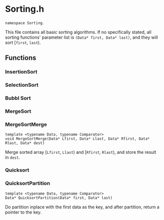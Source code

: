 # Sorting.h
`namespace Sorting`.

This file contains all basic sorting algorithms.
If no specifically stated, all sorting functions' parameter list is `(Data* first, Data* last)`, and they will sort [`first`, `last`).

## Functions
### InsertionSort
### SelectionSort
### Bubbl Sort
### MergeSort
### MergeSortMerge
```
template <typename Data, typename Comparator>
void MergeSortMerge(Data* Lfirst, Data* Llast, Data* Rfirst, Data* Rlast, Data* dest)
```
Merge sorted array [`Lfirst`, `Llast`) and [`Rfirst`, `Rlast`), and store the result in `dest`.
### Quicksort
### QuicksortPartition
```
template <typename Data, typename Comparator>
Data* QuicksortPartition(Data* first, Data* last)
```
Do partition inplace with the first data as the key, and after partition, return a pointer to the key.
